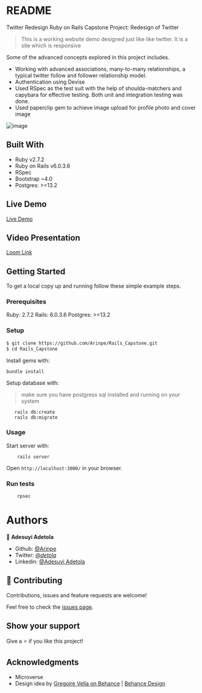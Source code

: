 # README
Twitter Redesign
 Ruby on Rails Capstone Project: Redesign of Twitter

> This is a working website demo designed just like like twitter. It is a site which is responsive

Some of the advanced concepts explored in this project includes.
- Working with advanced associations, many-to-many relationships, a typical twitter follow and follower relationship model.
- Authentication using Devise
- Used RSpec as the test suit with the help of shoulda-matchers and capybara for effective testing. Both unit and integration testing was done.
- Used paperclip gem to achieve image upload for profile photo and cover image


![image](https://user-images.githubusercontent.com/60876346/115560449-838c0b80-a2ac-11eb-82bb-349bda1706b7.png)

## Built With

- Ruby v2.7.2
- Ruby on Rails v6.0.3.6
- RSpec
- Bootstrap ~4.0
- Postgres: >=13.2

## Live Demo

[Live Demo](https://infinite-bayou-32292.herokuapp.com/)
## Video Presentation

[Loom Link]()


## Getting Started

To get a local copy up and running follow these simple example steps.

### Prerequisites

Ruby: 2.7.2
Rails: 6.0.3.6
Postgres: >=13.2

### Setup

~~~bash
$ git clone https://github.com/Arinpe/Rails_Capstone.git
$ cd Rails_Capstone
~~~

Install gems with:

```
bundle install
```

Setup database with:

> make sure you have postgress sql installed and running on your system

```
   rails db:create
   rails db:migrate
```

### Usage

Start server with:

```
    rails server
```

Open `http://localhost:3000/` in your browser.

### Run tests

```
    rpsec
```

# Authors

👤 **Adesuyi Adetola**

- Github: [@Arinpe](https://github.com/Arinpe)
- Twitter: [@_detola_](https://twitter.com/_detola_)
- Linkedin: [@Adesuyi Adetola](https://www.linkedin.com/in/aadetola/)


## 🤝 Contributing

Contributions, issues and feature requests are welcome!

Feel free to check the [issues page](https://github.com/Adewunmi97/ROR-CAPSTONE/issues).

## Show your support

Give a ⭐️ if you like this project!

## Acknowledgments

- Microverse
- Design idea by [Gregoire Vella on Behance](https://www.behance.net/gregoirevella)  |  [Behance Design](https://www.behance.net/gallery/14286087/Twitter-Redesign-of-UI-details)
